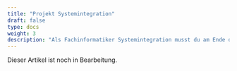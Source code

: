 ```yaml
---
title: "Projekt Systemintegration"
draft: false
type: docs
weight: 3
description: "Als Fachinformatiker Systemintegration musst du am Ende deiner Ausbildung ein Abschlussprojekt durchführen. Dieses Projekt fließt zusammen mit der Projektpräsentation / Fachgespräch zu 50% in deine Gesamtnote ein und ist dementsprechend wichtig."
---
```


Dieser Artikel ist noch in Bearbeitung.
